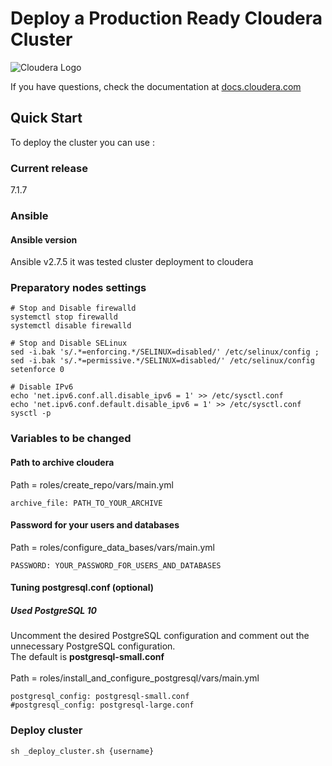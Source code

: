 # Deploy a Production Ready Cloudera Cluster

![Cloudera Logo](https://upload.wikimedia.org/wikipedia/commons/thumb/2/29/Cloudera_logo_darkorange.png/640px-Cloudera_logo_darkorange.png)

If you have questions, check the documentation at [docs.cloudera.com](https://docs.cloudera.com/cdp-private-cloud-base/7.1.7/index.html)

## Quick Start

To deploy the cluster you can use :

### Current release
7.1.7

### Ansible

#### Ansible version

Ansible v2.7.5 it was tested cluster deployment to cloudera

### Preparatory nodes settings

```ShellSession
# Stop and Disable firewalld
systemctl stop firewalld
systemctl disable firewalld

# Stop and Disable SELinux
sed -i.bak 's/.*=enforcing.*/SELINUX=disabled/' /etc/selinux/config ; sed -i.bak 's/.*=permissive.*/SELINUX=disabled/' /etc/selinux/config 
setenforce 0

# Disable IPv6
echo 'net.ipv6.conf.all.disable_ipv6 = 1' >> /etc/sysctl.conf
echo 'net.ipv6.conf.default.disable_ipv6 = 1' >> /etc/sysctl.conf
sysctl -p
```

### Variables to be changed

#### Path to archive cloudera
Path = roles/create_repo/vars/main.yml

```
archive_file: PATH_TO_YOUR_ARCHIVE
```

#### Password for your users and databases
Path = roles/configure_data_bases/vars/main.yml

```
PASSWORD: YOUR_PASSWORD_FOR_USERS_AND_DATABASES
```

#### Tuning postgresql.conf (optional)
##### Used PostgreSQL 10
Uncomment the desired PostgreSQL configuration and comment out the unnecessary PostgreSQL configuration.
<br/>
The default is **postgresql-small.conf**
<br/>
<br/>
Path = roles/install_and_configure_postgresql/vars/main.yml

```
postgresql_config: postgresql-small.conf
#postgresql_config: postgresql-large.conf
```

### Deploy cluster

```ShellSession
sh _deploy_cluster.sh {username}
```
